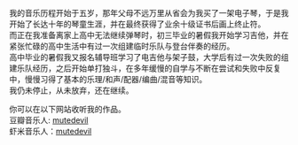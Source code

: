 我的音乐历程开始于五岁，那年父母不远万里从省会为我买了一架电子琴，于是我开始了长达十年的琴童生涯，并在最终获得了业余十级证书后画上终止符。  
而正在我准备离家上高中无法继续弹琴时，初三毕业的暑假我开始学习吉他，并在紧张忙碌的高中生活中有过一次组建临时乐队与登台伴奏的经历。  
高中毕业的暑假我又报名辅导班学习了电吉他与架子鼓，大学后有过一次失败的组建乐队经历，之后开始单打独斗，在多年缓慢的自学与不断在尝试和失败中反复中，慢慢习得了基本的乐理/和声/配器/编曲/混音等知识。  
我仍未停止，从未放弃，还在继续。  

你可以在以下网站收听我的作品。  
豆瓣音乐人: [mutedevil](https://site.douban.com/mutedevil/)  
虾米音乐人：[mutedevil](https://www.xiami.com/artist/yiug5c9a9c2)  
